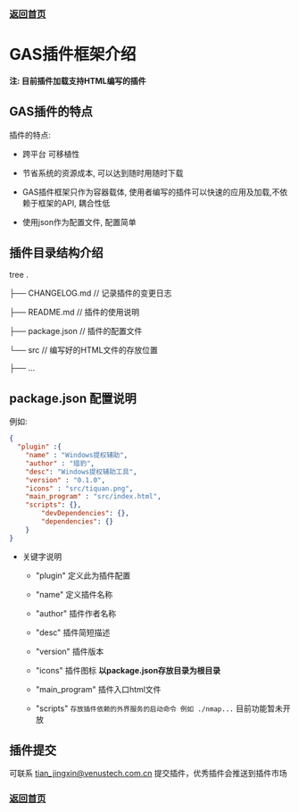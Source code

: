   ### [返回首页](../README.md)
  # GAS插件框架介绍

**注: 目前插件加载支持HTML编写的插件** 

##  GAS插件的特点

插件的特点:

- 跨平台 可移植性
- 节省系统的资源成本, 可以达到随时用随时下载
- GAS插件框架只作为容器载体, 使用者编写的插件可以快速的应用及加载,不依赖于框架的API, 耦合性低

- 使用json作为配置文件, 配置简单

## 插件目录结构介绍


tree 
.

├── CHANGELOG.md   // 记录插件的变更日志

├── README.md  // 插件的使用说明

├── package.json  // 插件的配置文件

└── src  // 编写好的HTML文件的存放位置

  ├── ...



## package.json 配置说明

例如:

```json
{
  "plugin" :{
    "name" : "Windows提权辅助",
    "author" : "猎豹",
    "desc": "Windows提权辅助工具",
    "version" : "0.1.0",
    "icons" : "src/tiquan.png",
    "main_program" : "src/index.html",
    "scripts": {},
		"devDependencies": {},
		"dependencies": {}
	}
}
```

- 关键字说明

  - "plugin" 定义此为插件配置

  - "name" 定义插件名称

  - "author" 插件作者名称

  - "desc" 插件简短描述

  - "version" 插件版本

  - "icons" 插件图标 **以package.json存放目录为根目录**

  - "main_program" 插件入口html文件

  - "scripts"  `存放插件依赖的外界服务的启动命令 例如 ./nmap...` 目前功能暂未开放

## 插件提交
可联系 tian_jingxin@venustech.com.cn 提交插件，优秀插件会推送到插件市场

  ### [返回首页](../README.md)
    












